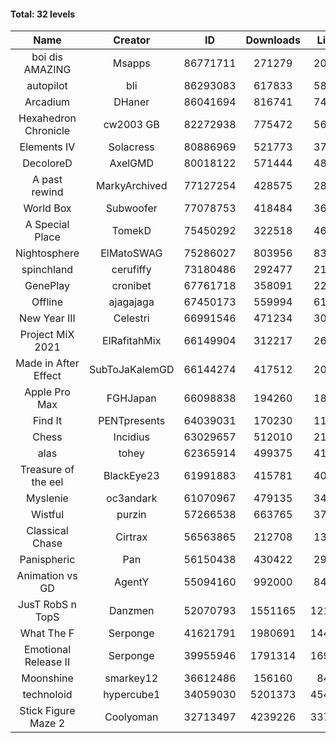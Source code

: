 #### Total: 32 levels

| Name | Creator | ID | Downloads | Likes |
|:---:|:---:|:---:|:---:|:---:|
| boi dis AMAZING | Msapps | 86771711 | 271279 | 20216
| autopilot | bli | 86293083 | 617833 | 58156
| Arcadium | DHaner | 86041694 | 816741 | 74471
| Hexahedron Chronicle | cw2003 GB | 82272938 | 775472 | 56131
| Elements IV | Solacress | 80886969 | 521773 | 37462
| DecoloreD | AxelGMD | 80018122 | 571444 | 48686
| A past rewind | MarkyArchived | 77127254 | 428575 | 28090
| World Box | Subwoofer | 77078753 | 418484 | 36819
| A Special Place | TomekD | 75450292 | 322518 | 46349
| Nightosphere | ElMatoSWAG | 75286027 | 803956 | 83492
| spinchland | cerufiffy | 73180486 | 292477 | 21918
| GenePlay | cronibet | 67761718 | 358091 | 22197
| Offline | ajagajaga | 67450173 | 559994 | 61527
| New Year III | Celestri | 66991546 | 471234 | 30018
| Project MiX 2021 | ElRafitahMix | 66149904 | 312217 | 26153
| Made in After Effect | SubToJaKalemGD | 66144274 | 417512 | 20555
| Apple Pro Max | FGHJapan | 66098838 | 194260 | 18344
| Find It | PENTpresents | 64039031 | 170230 | 11811
| Chess | Incidius | 63029657 | 512010 | 21844
| alas | tohey | 62365914 | 499375 | 41438
| Treasure of the eel | BlackEye23 | 61991883 | 415781 | 40446
| Myslenie | oc3andark | 61070967 | 479135 | 34937
| Wistful | purzin | 57266538 | 663765 | 37353
| Classical Chase | Cirtrax | 56563865 | 212708 | 13827
| Panispheric | Pan | 56150438 | 430422 | 29104
| Animation vs GD | AgentY | 55094160 | 992000 | 84703
| JusT RobS n TopS | Danzmen | 52070793 | 1551165 | 121132
| What The F | Serponge | 41621791 | 1980691 | 144530
| Emotional Release II | Serponge | 39955946 | 1791314 | 169021
| Moonshine | smarkey12 | 36612486 | 156160 | 8481
| technoloid | hypercube1 | 34059030 | 5201373 | 454781
| Stick Figure Maze 2 | Coolyoman | 32713497 | 4239226 | 337544
